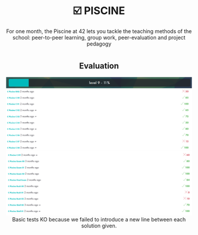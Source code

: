 # <h1 align="center"> :ballot_box_with_check: PISCINE</h1>
<p align="center">
For one month, the Piscine at 42 lets you tackle the teaching methods of the school: peer-to-peer learning, group work, peer-evaluation and project pedagogy
</p>

# <h2 align="center"> Evaluation </h1>
<p align="center">
<a><img src="Resources/level.png" alt="level" class="centerImage"/></a><br />
<a><img src="Resources/piscine01.png" alt="evaluation" class="centerImage"/></a><br />
  <a><img src="Resources/piscine02.png" alt="evaluation" class="centerImage"/></a><br />
Basic tests KO because we failed to introduce a new line between each solution given.
</p>
